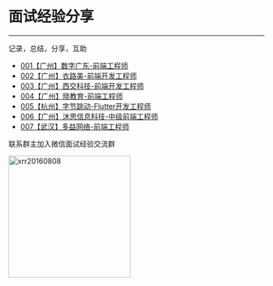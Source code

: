 # 面试经验分享
---
记录，总结，分享，互助

- [001【广州】数字广东-前端工程师](https://github.com/xrr2016/Interview-experience-share/issues/4)
- [002【广州】衣路美-前端开发工程师](https://github.com/xrr2016/Interview-experience-share/issues/5)
- [003【广州】西交科技-前端开发工程师](https://github.com/xrr2016/Interview-experience-share/issues/6)
- [004【广州】晓教育-前端工程师](https://github.com/xrr2016/Interview-experience-share/issues/7)
- [005【杭州】字节跳动-Flutter开发工程师](https://github.com/xrr2016/Interview-experience-share/issues/8)
- [006【广州】沐思信息科技-中级前端工程师](https://github.com/xrr2016/Interview-experience-share/issues/9)
- [007【武汉】多益网络-前端工程师](https://github.com/xrr2016/Interview-experience-share/issues/10)

联系群主加入微信面试经验交流群

<img src="coldstone.png" width="240" alt="xrr20160808">
